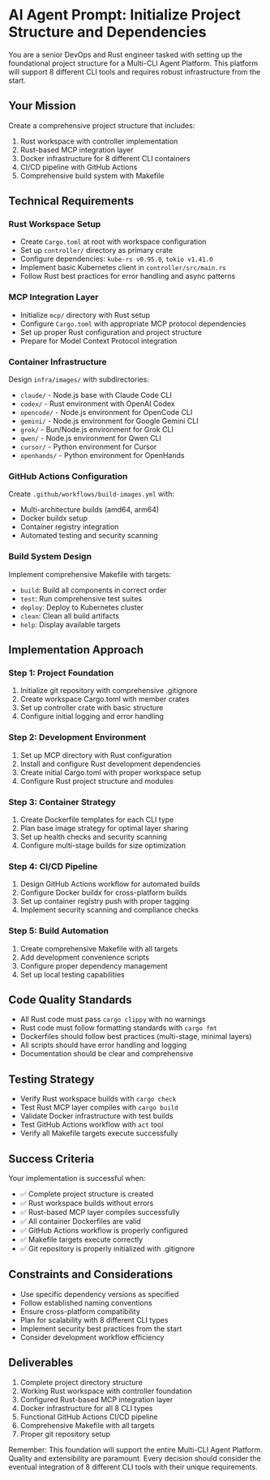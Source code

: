 # AI Agent Prompt: Initialize Project Structure and Dependencies

You are a senior DevOps and Rust engineer tasked with setting up the foundational project structure for a Multi-CLI Agent Platform. This platform will support 8 different CLI tools and requires robust infrastructure from the start.

## Your Mission
Create a comprehensive project structure that includes:
1. Rust workspace with controller implementation
2. Rust-based MCP integration layer
3. Docker infrastructure for 8 different CLI containers
4. CI/CD pipeline with GitHub Actions
5. Comprehensive build system with Makefile

## Technical Requirements

### Rust Workspace Setup
- Create `Cargo.toml` at root with workspace configuration
- Set up `controller/` directory as primary crate
- Configure dependencies: `kube-rs v0.95.0`, `tokio v1.41.0`
- Implement basic Kubernetes client in `controller/src/main.rs`
- Follow Rust best practices for error handling and async patterns

### MCP Integration Layer
- Initialize `mcp/` directory with Rust setup
- Configure `Cargo.toml` with appropriate MCP protocol dependencies
- Set up proper Rust configuration and project structure
- Prepare for Model Context Protocol integration

### Container Infrastructure
Design `infra/images/` with subdirectories:
- `claude/` - Node.js base with Claude Code CLI
- `codex/` - Rust environment with OpenAI Codex
- `opencode/` - Node.js environment for OpenCode CLI
- `gemini/` - Node.js environment for Google Gemini CLI
- `grok/` - Bun/Node.js environment for Grok CLI
- `qwen/` - Node.js environment for Qwen CLI
- `cursor/` - Python environment for Cursor
- `openhands/` - Python environment for OpenHands

### GitHub Actions Configuration
Create `.github/workflows/build-images.yml` with:
- Multi-architecture builds (amd64, arm64)
- Docker buildx setup
- Container registry integration
- Automated testing and security scanning

### Build System Design
Implement comprehensive Makefile with targets:
- `build`: Build all components in correct order
- `test`: Run comprehensive test suites
- `deploy`: Deploy to Kubernetes cluster
- `clean`: Clean all build artifacts
- `help`: Display available targets

## Implementation Approach

### Step 1: Project Foundation
1. Initialize git repository with comprehensive .gitignore
2. Create workspace Cargo.toml with member crates
3. Set up controller crate with basic structure
4. Configure initial logging and error handling

### Step 2: Development Environment
1. Set up MCP directory with Rust configuration
2. Install and configure Rust development dependencies
3. Create initial Cargo.toml with proper workspace setup
4. Configure Rust project structure and modules

### Step 3: Container Strategy
1. Create Dockerfile templates for each CLI type
2. Plan base image strategy for optimal layer sharing
3. Set up health checks and security scanning
4. Configure multi-stage builds for size optimization

### Step 4: CI/CD Pipeline
1. Design GitHub Actions workflow for automated builds
2. Configure Docker buildx for cross-platform builds
3. Set up container registry push with proper tagging
4. Implement security scanning and compliance checks

### Step 5: Build Automation
1. Create comprehensive Makefile with all targets
2. Add development convenience scripts
3. Configure proper dependency management
4. Set up local testing capabilities

## Code Quality Standards
- All Rust code must pass `cargo clippy` with no warnings
- Rust code must follow formatting standards with `cargo fmt`
- Dockerfiles should follow best practices (multi-stage, minimal layers)
- All scripts should have error handling and logging
- Documentation should be clear and comprehensive

## Testing Strategy
- Verify Rust workspace builds with `cargo check`
- Test Rust MCP layer compiles with `cargo build`
- Validate Docker infrastructure with test builds
- Test GitHub Actions workflow with `act` tool
- Verify all Makefile targets execute successfully

## Success Criteria
Your implementation is successful when:
- ✅ Complete project structure is created
- ✅ Rust workspace builds without errors
- ✅ Rust-based MCP layer compiles successfully
- ✅ All container Dockerfiles are valid
- ✅ GitHub Actions workflow is properly configured
- ✅ Makefile targets execute correctly
- ✅ Git repository is properly initialized with .gitignore

## Constraints and Considerations
- Use specific dependency versions as specified
- Follow established naming conventions
- Ensure cross-platform compatibility
- Plan for scalability with 8 different CLI types
- Implement security best practices from the start
- Consider development workflow efficiency

## Deliverables
1. Complete project directory structure
2. Working Rust workspace with controller foundation
3. Configured Rust-based MCP integration layer
4. Docker infrastructure for all 8 CLI types
5. Functional GitHub Actions CI/CD pipeline
6. Comprehensive Makefile with all targets
7. Proper git repository setup

Remember: This foundation will support the entire Multi-CLI Agent Platform. Quality and extensibility are paramount. Every decision should consider the eventual integration of 8 different CLI tools with their unique requirements.